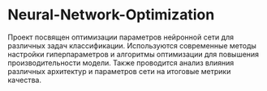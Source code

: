 # Neural-Network-Optimization
Проект посвящен оптимизации параметров нейронной сети для различных задач классификации. Используются современные методы настройки гиперпараметров и алгоритмы оптимизации для повышения производительности модели. Также проводится анализ влияния различных архитектур и параметров сети на итоговые метрики качества.
